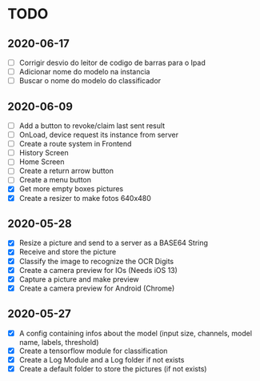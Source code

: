 # TODO

## 2020-06-17

- [ ] Corrigir desvio do leitor de codigo de barras para o Ipad
- [ ] Adicionar nome do modelo na instancia
- [ ] Buscar o nome do modelo do classificador

## 2020-06-09

- [ ] Add a button to revoke/claim last sent result
- [ ] OnLoad, device request its instance from server
- [ ] Create a route system in Frontend
- [ ] History Screen
- [ ] Home Screen
- [ ] Create a return arrow button
- [ ] Create a menu button
- [x] Get more empty boxes pictures
- [x] Create a resizer to make fotos 640x480

## 2020-05-28

- [x] Resize a picture and send to a server as a BASE64 String
- [x] Receive and store the picture
- [x] Classify the image to recognize the OCR Digits
- [x] Create a camera preview for IOs (Needs iOS 13)
- [x] Capture a picture and make preview
- [x] Create a camera preview for Android (Chrome)

## 2020-05-27

- [x] A config containing infos about the model (input size, channels, model name, labels, threshold)
- [x] Create a tensorflow module for classification
- [x] Create a Log Module and a Log folder if not exists
- [x] Create a default folder to store the pictures (if not exists)
